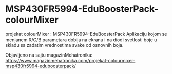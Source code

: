 # MSP430FR5994-EduBoosterPack-colourMixer

projekat colourMixer : MSP430FR5994-EduBoosterPack
Aplikaciju kojom se menjanem R/G/B parametara dobija na ekranu i na diodi svetlosti boje u skladu sa zadatim vrednostima svake od osnovnih boja.

Objavljeno na sajtu magazinMehatronika:
https://www.magazinmehatronika.com/projekat-colourmixer-msp430fr5994-eduboosterpack/
